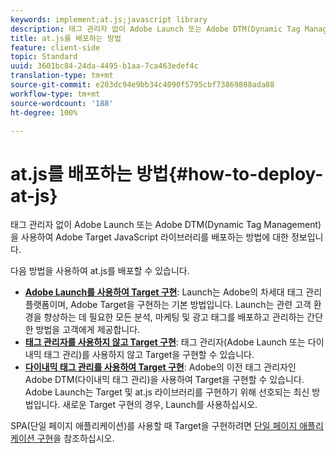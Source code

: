 ```yaml
---
keywords: implement;at.js;javascript library
description: 태그 관리자 없이 Adobe Launch 또는 Adobe DTM(Dynamic Tag Management)을 사용하여 Adobe Target JavaScript 라이브러리를 배포하는 방법에 대한 정보입니다.
title: at.js를 배포하는 방법
feature: client-side
topic: Standard
uuid: 3601bc84-24da-4495-b1aa-7ca463edef4c
translation-type: tm+mt
source-git-commit: e203dc94e9bb34c4090f5795cbf73869808ada88
workflow-type: tm+mt
source-wordcount: '188'
ht-degree: 100%

---
```



# at.js를 배포하는 방법{#how-to-deploy-at-js}

태그 관리자 없이 Adobe Launch 또는 Adobe DTM(Dynamic Tag Management)을 사용하여 Adobe Target JavaScript 라이브러리를 배포하는 방법에 대한 정보입니다.

다음 방법을 사용하여 at.js를 배포할 수 있습니다.

* **[Adobe Launch를 사용하여 Target 구현](/help/c-implementing-target/c-implementing-target-for-client-side-web/how-to-deployatjs/cmp-implementing-target-using-adobe-launch.md)**: Launch는 Adobe의 차세대 태그 관리 플랫폼이며, Adobe Target을 구현하는 기본 방법입니다. Launch는 관련 고객 환경을 향상하는 데 필요한 모든 분석, 마케팅 및 광고 태그를 배포하고 관리하는 간단한 방법을 고객에게 제공합니다.
* **[태그 관리자를 사용하지 않고 Target 구현](/help/c-implementing-target/c-implementing-target-for-client-side-web/how-to-deployatjs/implementing-target-without-a-tag-manager.md)**: 태그 관리자(Adobe Launch 또는 다이내믹 태그 관리)를 사용하지 않고 Target을 구현할 수 있습니다.
* **[다이내믹 태그 관리를 사용하여 Target 구현](/help/c-implementing-target/c-implementing-target-for-client-side-web/how-to-deployatjs/implementing-target-using-dynamic-tag-management.md)**: Adobe의 이전 태그 관리자인 Adobe DTM(다이내믹 태그 관리)을 사용하여 Target을 구현할 수 있습니다. Adobe Launch는 Target 및 at.js 라이브러리를 구현하기 위해 선호되는 최신 방법입니다. 새로운 Target 구현의 경우, Launch를 사용하십시오.

SPA(단일 페이지 애플리케이션)를 사용할 때 Target을 구현하려면 [단일 페이지 애플리케이션 구현](/help/c-implementing-target/c-implementing-target-for-client-side-web/how-to-deployatjs/target-atjs-single-page-application.md)을 참조하십시오.
